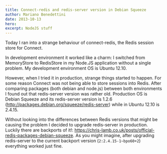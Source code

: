 ```yaml
---
title: Connect-redis and redis-server version in Debian Squeeze
author: Mariano Benedettini
date: 2013-10-13
hero: 
excerpt: NodeJS stuff 
---
```


Today I ran into a strange behaviour of connect-redis, the Redis session store for Connect.

In development environment it worked like a charm: I switched from MemoryStore to RedisStore in my Node.JS application without a single problem. My development environment OS is Ubuntu 12.10.

However, when I tried it in production, strange things started to happen. For some reason Connect was not being able to store sessions into Redis. After comparing packages (both debian and node.js) between both environments I found out that redis-server version was rather old. Production OS is Debian Squeeze and its redis-server version is 1.2.6 (http://packages.debian.org/squeeze/redis-server) while in Ubuntu 12.10 is 2.4.15.

Without looking into the differences between Redis versions that might be causing the problem I decided to upgrade redis-server in production. Luckily there are backports of it!: https://chris-lamb.co.uk/posts/official-redis-packages-debian-squeeze. As you might imagine, after upgrading redis-server to the current backport version (`2:2.4.15-1~bpo60+2`) everything worked just fine.

